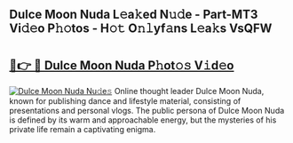 ## Dulce Moon Nuda L𝚎a𝚔ed N𝚞𝚍e - Part-MT3 Vi𝚍𝚎o P𝚑𝚘tos - H𝚘𝚝 O𝚗𝚕yf𝚊ns L𝚎a𝚔s VsQFW

# <h2><a href="http://kf7l4yi.oniu.top/?m=Dulce+Moon+Nuda">🔗👉 🔴 Dulce Moon Nuda P𝚑ot𝚘𝚜 V𝚒d𝚎o</a></h2>

[![Dulce Moon Nuda Nu𝚍e𝚜](https://i.imgur.com/0qMVB7G.gif)](http://kf7l4yi.oniu.top/?m=Dulce+Moon+Nuda)
Online thought leader Dulce Moon Nuda, known for publishing dance and lifestyle material, consisting of presentations and personal vlogs. The public persona of Dulce Moon Nuda is defined by its warm and approachable energy, but the mysteries of his private life remain a captivating enigma.  
